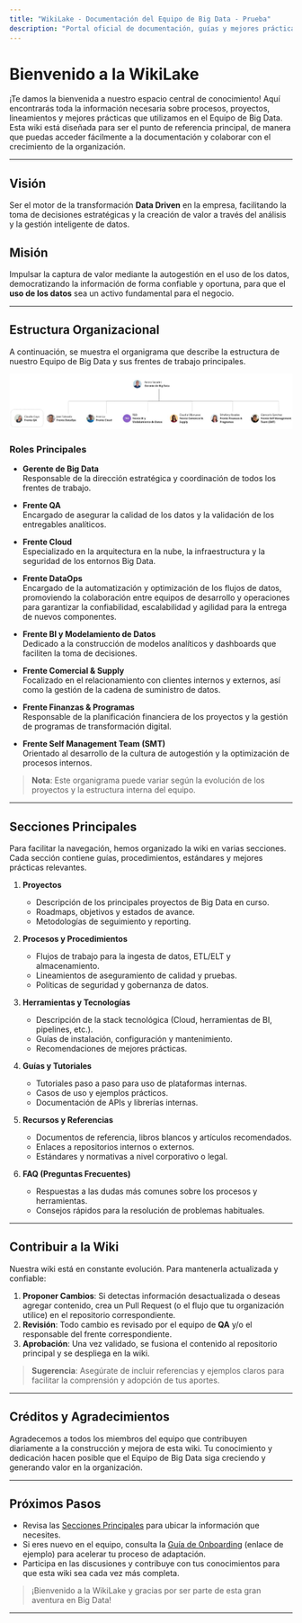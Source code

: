 ```yaml
---
title: "WikiLake - Documentación del Equipo de Big Data - Prueba"
description: "Portal oficial de documentación, guías y mejores prácticas del Equipo de Big Data"
---
```


# Bienvenido a la WikiLake

¡Te damos la bienvenida a nuestro espacio central de conocimiento! Aquí encontrarás toda la información necesaria sobre procesos, proyectos, lineamientos y mejores prácticas que utilizamos en el Equipo de Big Data. Esta wiki está diseñada para ser el punto de referencia principal, de manera que puedas acceder fácilmente a la documentación y colaborar con el crecimiento de la organización.

---

## Visión

Ser el motor de la transformación **Data Driven** en la empresa, facilitando la toma de decisiones estratégicas y la creación de valor a través del análisis y la gestión inteligente de datos.

## Misión

Impulsar la captura de valor mediante la autogestión en el uso de los datos, democratizando la información de forma confiable y oportuna, para que el **uso de los datos** sea un activo fundamental para el negocio.

---

## Estructura Organizacional

A continuación, se muestra el organigrama que describe la estructura de nuestro Equipo de Big Data y sus frentes de trabajo principales.

![Organigrama del Equipo de Big Data](assets/organigrama.png)

### Roles Principales

- **Gerente de Big Data**  
  Responsable de la dirección estratégica y coordinación de todos los frentes de trabajo.

- **Frente QA**  
  Encargado de asegurar la calidad de los datos y la validación de los entregables analíticos.

- **Frente Cloud**  
  Especializado en la arquitectura en la nube, la infraestructura y la seguridad de los entornos Big Data.

- **Frente DataOps**  
  Encargado de la automatización y optimización de los flujos de datos, promoviendo la colaboración entre equipos de desarrollo y operaciones para garantizar la confiabilidad, escalabilidad y agilidad para la entrega de nuevos componentes.

- **Frente BI y Modelamiento de Datos**  
  Dedicado a la construcción de modelos analíticos y dashboards que faciliten la toma de decisiones.

- **Frente Comercial & Supply**  
  Focalizado en el relacionamiento con clientes internos y externos, así como la gestión de la cadena de suministro de datos.

- **Frente Finanzas & Programas**  
  Responsable de la planificación financiera de los proyectos y la gestión de programas de transformación digital.

- **Frente Self Management Team (SMT)**  
  Orientado al desarrollo de la cultura de autogestión y la optimización de procesos internos.

> **Nota**: Este organigrama puede variar según la evolución de los proyectos y la estructura interna del equipo.

---

## Secciones Principales

Para facilitar la navegación, hemos organizado la wiki en varias secciones. Cada sección contiene guías, procedimientos, estándares y mejores prácticas relevantes.

1. **Proyectos**  
   - Descripción de los principales proyectos de Big Data en curso.  
   - Roadmaps, objetivos y estados de avance.  
   - Metodologías de seguimiento y reporting.

2. **Procesos y Procedimientos**  
   - Flujos de trabajo para la ingesta de datos, ETL/ELT y almacenamiento.  
   - Lineamientos de aseguramiento de calidad y pruebas.  
   - Políticas de seguridad y gobernanza de datos.

3. **Herramientas y Tecnologías**  
   - Descripción de la stack tecnológica (Cloud, herramientas de BI, pipelines, etc.).  
   - Guías de instalación, configuración y mantenimiento.  
   - Recomendaciones de mejores prácticas.

4. **Guías y Tutoriales**  
   - Tutoriales paso a paso para uso de plataformas internas.  
   - Casos de uso y ejemplos prácticos.  
   - Documentación de APIs y librerías internas.

5. **Recursos y Referencias**  
   - Documentos de referencia, libros blancos y artículos recomendados.  
   - Enlaces a repositorios internos o externos.  
   - Estándares y normativas a nivel corporativo o legal.

6. **FAQ (Preguntas Frecuentes)**  
   - Respuestas a las dudas más comunes sobre los procesos y herramientas.  
   - Consejos rápidos para la resolución de problemas habituales.

---

## Contribuir a la Wiki

Nuestra wiki está en constante evolución. Para mantenerla actualizada y confiable:

1. **Proponer Cambios**: Si detectas información desactualizada o deseas agregar contenido, crea un Pull Request (o el flujo que tu organización utilice) en el repositorio correspondiente.  
2. **Revisión**: Todo cambio es revisado por el equipo de **QA** y/o el responsable del frente correspondiente.  
3. **Aprobación**: Una vez validado, se fusiona el contenido al repositorio principal y se despliega en la wiki.

> **Sugerencia**: Asegúrate de incluir referencias y ejemplos claros para facilitar la comprensión y adopción de tus aportes.

---

## Créditos y Agradecimientos

Agradecemos a todos los miembros del equipo que contribuyen diariamente a la construcción y mejora de esta wiki. Tu conocimiento y dedicación hacen posible que el Equipo de Big Data siga creciendo y generando valor en la organización.

---

## Próximos Pasos

- Revisa las [Secciones Principales](#secciones-principales) para ubicar la información que necesites.  
- Si eres nuevo en el equipo, consulta la [Guía de Onboarding](#) (enlace de ejemplo) para acelerar tu proceso de adaptación.  
- Participa en las discusiones y contribuye con tus conocimientos para que esta wiki sea cada vez más completa.

> ¡Bienvenido a la WikiLake y gracias por ser parte de esta gran aventura en Big Data!

---
